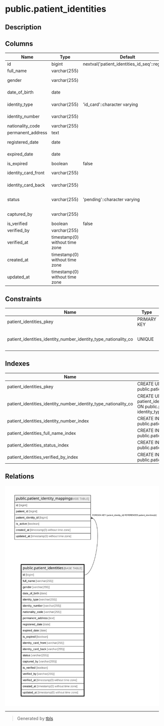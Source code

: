 # public.patient_identities

## Description

## Columns

| Name | Type | Default | Nullable | Children | Parents | Comment |
| ---- | ---- | ------- | -------- | -------- | ------- | ------- |
| id | bigint | nextval('patient_identities_id_seq'::regclass) | false | [public.patient_identity_mappings](public.patient_identity_mappings.md) |  |  |
| full_name | varchar(255) |  | false |  |  |  |
| gender | varchar(255) |  | false |  |  | male, female |
| date_of_birth | date |  | false |  |  | YYYY-MM-DD |
| identity_type | varchar(255) | 'id_card'::character varying | false |  |  | id_card, passport |
| identity_number | varchar(255) |  | false |  |  | identity number |
| nationality_code | varchar(255) |  | true |  |  |  |
| permanent_address | text |  | true |  |  |  |
| registered_date | date |  | true |  |  | YYYY-MM-DD |
| expired_date | date |  | true |  |  | YYYY-MM-DD |
| is_expired | boolean | false | false |  |  |  |
| identity_card_front | varchar(255) |  | true |  |  | gs file path |
| identity_card_back | varchar(255) |  | true |  |  | gs file path |
| status | varchar(255) | 'pending'::character varying | false |  |  | pending, rejected, verified |
| captured_by | varchar(255) |  | true |  |  | user email |
| is_verified | boolean | false | false |  |  |  |
| verified_by | varchar(255) |  | true |  |  |  |
| verified_at | timestamp(0) without time zone |  | true |  |  |  |
| created_at | timestamp(0) without time zone |  | true |  |  |  |
| updated_at | timestamp(0) without time zone |  | true |  |  |  |

## Constraints

| Name | Type | Definition |
| ---- | ---- | ---------- |
| patient_identities_pkey | PRIMARY KEY | PRIMARY KEY (id) |
| patient_identities_identity_number_identity_type_nationality_co | UNIQUE | UNIQUE (identity_number, identity_type, nationality_code) |

## Indexes

| Name | Definition |
| ---- | ---------- |
| patient_identities_pkey | CREATE UNIQUE INDEX patient_identities_pkey ON public.patient_identities USING btree (id) |
| patient_identities_identity_number_identity_type_nationality_co | CREATE UNIQUE INDEX patient_identities_identity_number_identity_type_nationality_co ON public.patient_identities USING btree (identity_number, identity_type, nationality_code) |
| patient_identities_identity_number_index | CREATE INDEX patient_identities_identity_number_index ON public.patient_identities USING btree (identity_number) |
| patient_identities_full_name_index | CREATE INDEX patient_identities_full_name_index ON public.patient_identities USING btree (full_name) |
| patient_identities_status_index | CREATE INDEX patient_identities_status_index ON public.patient_identities USING btree (status) |
| patient_identities_verified_by_index | CREATE INDEX patient_identities_verified_by_index ON public.patient_identities USING btree (verified_by) |

## Relations

![er](public.patient_identities.svg)

---

> Generated by [tbls](https://github.com/k1LoW/tbls)

